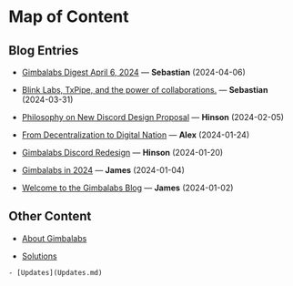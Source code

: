 # Map of Content

## Blog Entries

- [Gimbalabs Digest April 6, 2024](Blog/Digest.md) — **Sebastian** (2024-04-06) 

- [Blink Labs, TxPipe, and the power of collaborations.](Blog/Blink.md) — **Sebastian** (2024-03-31)

- [Philosophy on New Discord Design Proposal](Blog/Philosophy.md) — **Hinson** (2024-02-05)

- [From Decentralization to Digital Nation](Blog/Decentralization.md) — **Alex** (2024-01-24)

- [Gimbalabs Discord Redesign](Blog/Discord.md) — **Hinson** (2024-01-20)

- [Gimbalabs in 2024](Blog/2024.md) — **James** (2024-01-04)

- [Welcome to the Gimbalabs Blog](Blog/Welcome.md) — **James** (2024-01-02)

## Other Content

- [About Gimbalabs](About.md)

- [Solutions](Solutions.md)

`- [Updates](Updates.md)`
